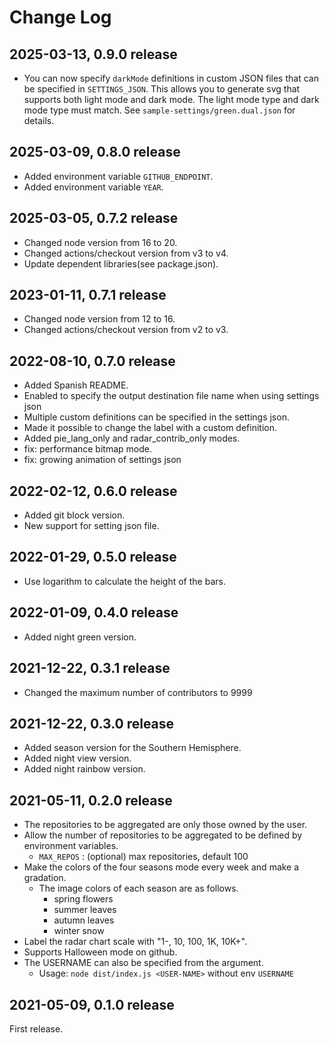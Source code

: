 # Change Log

## 2025-03-13, 0.9.0 release

* You can now specify `darkMode` definitions in custom JSON files that can be specified in `SETTINGS_JSON`. This allows you to generate svg that supports both light mode and dark mode. The light mode type and dark mode type must match. See `sample-settings/green.dual.json` for details.

## 2025-03-09, 0.8.0 release

* Added environment variable `GITHUB_ENDPOINT`.
* Added environment variable `YEAR`.

## 2025-03-05, 0.7.2 release

* Changed node version from 16 to 20.
* Changed actions/checkout version from v3 to v4.
* Update dependent libraries(see package.json).

## 2023-01-11, 0.7.1 release

* Changed node version from 12 to 16.
* Changed actions/checkout version from v2 to v3.

## 2022-08-10, 0.7.0 release

* Added Spanish README.
* Enabled to specify the output destination file name when using settings json
* Multiple custom definitions can be specified in the settings json.
* Made it possible to change the label with a custom definition.
* Added pie_lang_only and radar_contrib_only modes.
* fix: performance bitmap mode.
* fix: growing animation of settings json

## 2022-02-12, 0.6.0 release

* Added git block version.
* New support for setting json file.

## 2022-01-29, 0.5.0 release

* Use logarithm to calculate the height of the bars.

## 2022-01-09, 0.4.0 release

* Added night green version.

## 2021-12-22, 0.3.1 release

* Changed the maximum number of contributors to 9999

## 2021-12-22, 0.3.0 release

* Added season version for the Southern Hemisphere.
* Added night view version.
* Added night rainbow version.

## 2021-05-11, 0.2.0 release

* The repositories to be aggregated are only those owned by the user.
* Allow the number of repositories to be aggregated to be defined by environment variables.
  * `MAX_REPOS` : (optional) max repositories, default 100
* Make the colors of the four seasons mode every week and make a gradation.
  * The image colors of each season are as follows.
    * spring flowers
    * summer leaves
    * autumn leaves
    * winter snow
* Label the radar chart scale with "1-, 10, 100, 1K, 10K+".
* Supports Halloween mode on github.
* The USERNAME can also be specified from the argument.
  * Usage: `node dist/index.js <USER-NAME>` without env `USERNAME`

## 2021-05-09, 0.1.0 release

First release.
